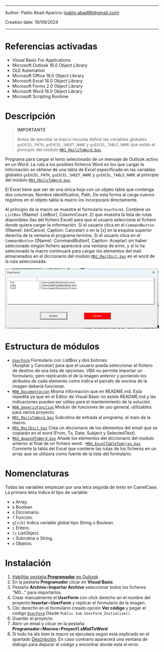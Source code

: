 --------------------------------------------------------
Author: Pablo Abad Aparicio  (pablo.abad96@gmail.com)

Creation date: 19/09/2024

--------------------------------------------------------

# Referencias activadas
- Visual Basic For Applications
- Microsoft Outlook 16.0 Object Library
- OLE Automation
- Microsoft Office 16.0 Object Library
- Microsoft Excel 16.0 Object Library
- Microsoft Forms 2.0 Object Library
- Microsoft Word 16.0 Object Library
- Microsoft Scripting Runtime

# Descripción
> **IMPORTANTE** 
> 
> Antes de ejecutar la macro recurda definir las variables
> globales `gsEXCEL_PATH`, `gsEXCEL_SHEET_NAME` y `gsEXCEL_TABLE_NAME`
> que están al principio del módulo [`M01_MailsToWord.bas`](/M01_MailsToWord.bas).

Programa para cargar el texto selecionado de un mensaje
de Outlook activo en un Word. La ruta a los posibles ficheros
Word en los que cargar la información se obtiene de una tabla de Excel
especificada en las variables globales `gsEXCEL_PATH`, `gsEXCEL_SHEET_NAME` 
y `gsEXCEL_TABLE_NAME`  al principio del módulo 
[`M01_MailsToWord.bas`](/M01_MailsToWord.bas).

El Excel tiene que ser de una única hoja con un objeto tabla
que contenga dos columnas: Nombre identificativo, Path.
De esta forma al carga  nuevos registros en el objeto tabla
la macro los incorporará directamente.

Al principio de la macro se muestra el formulario `UserForm1`.
Contiene un `ListBox` ((Name): ListBox1, ColumnCount: 2) que muestra
la lista de rutas disponibles (las del fichero Excel) para que el
usuario seleccione el fichero donde quiera cargar la información.
Si el usuario clica en el `CommandButton` ((Name): btnCancel, Caption: 
Cancelar) o en la [x] en la esquina superior derecha de la ventana
el programa termina.
Si el usuario clica en el `CommandButton` ((Name): CommandButton1, Caption: 
Aceptar) sin haber selecionado ningún fichero aparecerá una ventana de error,
y si lo ha selecionado la macro continuará para cargar los elementos
del mail almacenados en el diccionario del modulo 
[`M02_MailDict.bas`](/M02_MailDict.bas) en el word de la ruta seleccionada.

![Alt text](./UserForm1.png "UserForm1 image")

# Estructura de módulos
- [`UserForm`](/UserForm1.frm) Formulario con ListBox y dos botones  
(Aceptar y Cancelar) para que el usuario pueda seleccionar el fichero de 
destino de una lista de opciones. VBA no permite importar un formulario,
pero replicando el de la imagen anterior y poniendo los atributos de cada 
elemento como indica el parrafo de encima de la imagen debería funcionar.
- [`M00_Documentación`](/M00_Documentacion.bas) Misma información que en 
README.md. Está repedita  ya que en el Editor de Visual Basic no existe 
README.md y las indicaciones pueden ser utilies para el mantenimiento de
la solución.
- [`M00_GenericFunction`](/M00_GenericFunctions.bas) Modulo de funciones 
de uso general, utilizables para varios proyecto.
- [`M01_MailsToWord.bas`](/M01_MailsToWord.bas) Subrutina de entrada al 
programa, el main de la macro.
- [`M02_MailDict.bas`](/M02_MailDict.bas) Crea un diccionario de los 
elementos del email que se copiarán en el word (From, To, Date, Subject y 
SelectedText).
- [`M03_AppendToWord.bas`](/M03_AppendToWord.bas) Añade los elementos
del diccionario del modulo anterior al final de un fichero word.
-[`M04_ExcelTableToArray.bas`](/M04_ExcelTableToArray.bas) Convierte
la tabla del Excel que contiene las rutas de los ficheros en un array
que se utilizara como fuente de la lista del formulario.

# Nomenclaturas
Todas las variables empiezan por una letra seguida de texto en CamelCase.
La primera letra indica el tipo de variable:
- `a` Array.
- `b` Boolean
- `d` Diccionario.
- `f` Función.
- `g[s|b]` Indica variable global tipo String o Boolean.
- `i` Entero.
- `ls` ListObject.
- `s` Subrutina o String.
- `o` Objetos.

# Instalación
1. [Habilitar pestaña **Programador** en Outlook](https://support.microsoft.com/es-es/office/mostrar-la-pesta%C3%B1a-programador-e1192344-5e56-4d45-931b-e5fd9bea2d45).
2. En la pestaña **Programador** clicar en **Visual Basic**.
3. Pestaña **Archivo**>**Importar Archivo** seleccionar todos los ficheros "M0..." para importarlos.
4. Crear manualmente el **UserForm**  con click derecho en el nombre del proyecto **Insertar**>**UserForm** y replicar el formulario de la imagen.
5. Clic derecho en el formulario creado opción **Ver código** y pegar el código [`UserForm`](/UserForm1.frm) Desde `Public Sub UserForm_Initialize()`.
6. Guardar el proyecto.
7. Abrir un email y clicar en la pestaña **Programador**>**Macros**>**Proyect1.sMailToWord**
8. Si todo ha ido bien la macro se ejecutara según está explicado en el apartado [Descripción](#descripción). En caso contrario aparecerá una ventana de 
diálogo para depurar el código y encontrar donde está el error.
